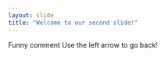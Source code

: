 ```yaml
---
layout: slide
title: "Welcome to our second slide!"
---
```

Funny comment
Use the left arrow to go back!
